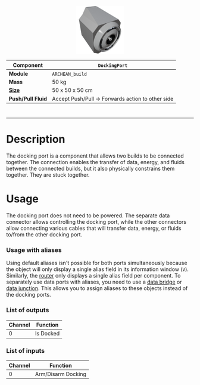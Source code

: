 <p align="center">
  <img src="DockingPort.png" />
</p>

|Component|`DockingPort`|
|---|---|
|**Module**|`ARCHEAN_build`|
|**Mass**|50 kg|
|[**Size**](# "Based on the component's occupancy in a fixed 25cm grid.")|50 x 50 x 50 cm|
|**Push/Pull Fluid**|Accept Push/Pull -> Forwards action to other side|
#
---

# Description
The docking port is a component that allows two builds to be connected together. The connection enables the transfer of data, energy, and fluids between the connected builds, but it also physically constrains them together. They are stuck together.

# Usage
The docking port does not need to be powered.
The separate data connector allows controlling the docking port, while the other connectors allow connecting various cables that will transfer data, energy, or fluids to/from the other docking port.

### Usage with aliases
Using default aliases isn't possible for both ports simultaneously because the object will only display a single alias field in its information window (`V`). Similarly, the [router](../computers/Router.md) only displays a single alias field per component.
To separately use data ports with aliases, you need to use a [data bridge](../computers/DataBridge.md) or [data junction](../computers/DataJunction.md). This allows you to assign aliases to these objects instead of the docking ports.

### List of outputs
|Channel|Function|
|---|---|
|0|Is Docked

### List of inputs
|Channel|Function
|---|---|
|0|Arm/Disarm Docking
